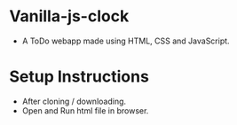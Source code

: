 # Vanilla-js-clock

- A ToDo webapp made using HTML, CSS and JavaScript.

# Setup Instructions

- After cloning / downloading.
- Open and Run html file in browser.
